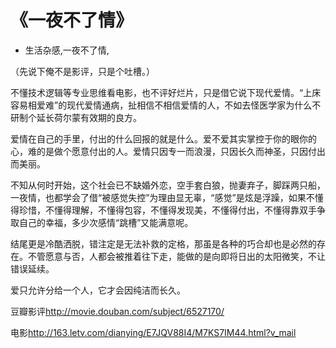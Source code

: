 # 《一夜不了情》
- 生活杂感,一夜不了情,

（先说下俺不是影评，只是个吐槽。）

不懂技术逻辑等专业思维看电影，也不评好烂片，只是借它说下现代爱情。“上床容易相爱难”的现代爱情通病，扯相信不相信爱情的人，不如去怪医学家为什么不研制个延长荷尔蒙有效期的良方。


爱情在自己的手里，付出的什么回报的就是什么。爱不爱其实掌控于你的眼你的心，难的是做个愿意付出的人。爱情只因专一而浪漫，只因长久而神圣，只因付出而美丽。

不知从何时开始，这个社会已不缺婚外恋，空手套白狼，抛妻弃子，脚踩两只船，一夜情，也都学会了借“被感觉失控”为理由显无辜，“感觉”是炫是浮躁，如果不懂得珍惜，不懂得理解，不懂得包容，不懂得发现美，不懂得付出，不懂得靠双手争取自己的幸福，多少次感情“跳槽”又能满意呢。

结尾更是冷酷洒脱，错注定是无法补救的定格，那虽是各种的巧合却也是必然的存在。不管愿意与否，人都会被推着往下走，能做的是向即将日出的太阳微笑，不让错误延续。

爱只允许分给一个人，它才会因纯洁而长久。


豆瓣影评<a href="http://movie.douban.com/subject/6527170/">http://movie.douban.com/subject/6527170/</a>

电影<a href="http://163.letv.com/dianying/E7JQV88I4/M7KS7IM44.html?v_mail">http://163.letv.com/dianying/E7JQV88I4/M7KS7IM44.html?v_mail</a>